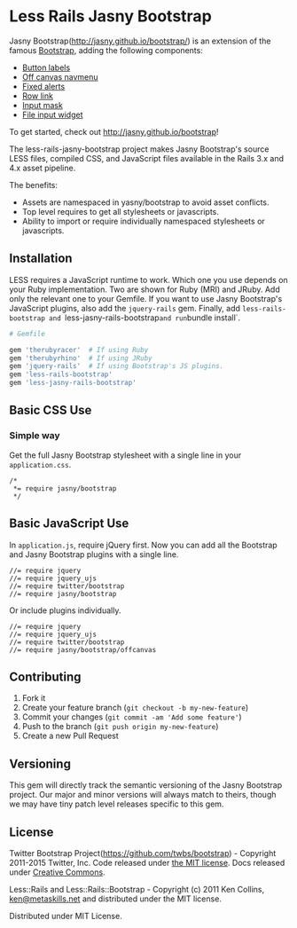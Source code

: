 # Less Rails Jasny Bootstrap


Jasny Bootstrap(http://jasny.github.io/bootstrap/) is an extension of the famous [Bootstrap](http://getbootstrap.com/), adding the following components:

* [Button labels](http://jasny.github.io/bootstrap/css/#buttons-labels)
* [Off canvas navmenu](http://jasny.github.io/bootstrap/components/#navmenu)
* [Fixed alerts](http://jasny.github.io/bootstrap/components/#alerts-fixed)
* [Row link](http://jasny.github.io/bootstrap/javascript/#rowlink)
* [Input mask](http://jasny.github.io/bootstrap/javascript/#inputmask)
* [File input widget](http://jasny.github.io/bootstrap/javascript/#fileinput)

To get started, check out <http://jasny.github.io/bootstrap>!

The less-rails-jasny-bootstrap project makes Jasny Bootstrap's source LESS files, compiled CSS, and JavaScript files available in the Rails 3.x and 4.x asset pipeline.

The benefits:

* Assets are namespaced in yasny/bootstrap to avoid asset conflicts.
* Top level requires to get all stylesheets or javascripts.
* Ability to import or require individually namespaced stylesheets or javascripts.


## Installation

LESS requires a JavaScript runtime to work. Which one you use depends on your Ruby implementation. Two are shown for Ruby (MRI) and JRuby. Add only the relevant one to your Gemfile. If you want to use Jasny Bootstrap's JavaScript plugins, also add the `jquery-rails` gem. Finally, add `less-rails-bootstrap and `less-jasny-rails-bootstrap` and run `bundle install`.

```ruby
# Gemfile

gem 'therubyracer'  # If using Ruby
gem 'therubyrhino'  # If using JRuby
gem 'jquery-rails'  # If using Bootstrap's JS plugins.
gem 'less-rails-bootstrap'
gem 'less-jasny-rails-bootstrap'
```

## Basic CSS Use

### Simple way

Get the full Jasny Bootstrap stylesheet with a single line in your `application.css`.

```
/*
 *= require jasny/bootstrap
 */
```


## Basic JavaScript Use

In `application.js`, require jQuery first. Now you can add all the Bootstrap and Jasny Bootstrap plugins with a single line.

````
//= require jquery
//= require jquery_ujs
//= require twitter/bootstrap
//= require jasny/bootstrap
````

Or include plugins individually.

````
//= require jquery
//= require jquery_ujs
//= require twitter/bootstrap
//= require jasny/bootstrap/offcanvas
````

## Contributing

1. Fork it
2. Create your feature branch (`git checkout -b my-new-feature`)
3. Commit your changes (`git commit -am 'Add some feature'`)
4. Push to the branch (`git push origin my-new-feature`)
5. Create a new Pull Request


## Versioning

This gem will directly track the semantic versioning of the Jasny Bootstrap project. Our major and minor versions will always match to theirs, though we may have tiny patch level releases specific to this gem.

## License

Twitter Bootstrap Project(https://github.com/twbs/bootstrap) - Copyright 2011-2015 Twitter, Inc. Code released under [the MIT license](https://github.com/twbs/bootstrap/blob/master/LICENSE). Docs released under [Creative Commons](https://github.com/twbs/bootstrap/blob/master/docs/LICENSE).

Less::Rails and Less::Rails::Bootstrap - Copyright (c) 2011 Ken Collins, <ken@metaskills.net> and distributed under the MIT license.


Distributed under MIT License.